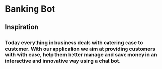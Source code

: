 <h1> Banking Bot </h1>

<h2> Inspiration <h2>
<h3>Today everything in business deals with catering ease to customer.
With our application we aim at providing customers with with ease, help them better manage and save money in an interactive and innovative way using a chat bot.  
</h3>

<h2>

